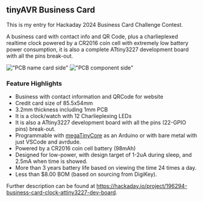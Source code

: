 ## tinyAVR Business Card

This is my entry for Hackaday 2024 Business Card Challenge Contest.

A business card with contact info and QR Code, plus a charlieplexed realtime clock powered by a CR2016 coin cell with extremely low battery power consumption, it is also a complete ATtiny3227 development board with all the pins break-out.

!["PCB name card side"](https://cdn.hackaday.io/files/1962948398242496/2024_business_card_challenge_PCB_back.png)
!["PCB component side"](https://cdn.hackaday.io/files/1962948398242496/2024_business_card_challenge_PCB_front.png)

### Feature Highlights

- Business with contact information and QRCode for website
- Credit card size of 85.5x54mm
- 3.2mm thickness including 1mm PCB
- It is a clock/watch with 12 Charlieplexing LEDs
- It is also a ATtiny3227 development board with all the pins (22-GPIO pins) break-out.
- Programmable with [megaTinyCore](https://github.com/SpenceKonde/megaTinyCore/tree/master/megaavr) as an Arduino or with bare metal with just VSCode and avrdude. 
- Powered by a CR2016 coin cell battery (98mAh)
- Designed for low-power, with design target of 1-2uA during sleep, and 2.5mA when time is showed.
- More than 3 years battery life based on viewing the time 24 times a day.
- Less than \$8.00 BOM (based on sourcing from DigiKey).

Further description can be found at https://hackaday.io/project/196294-business-card-clock-attiny3227-dev-board.

